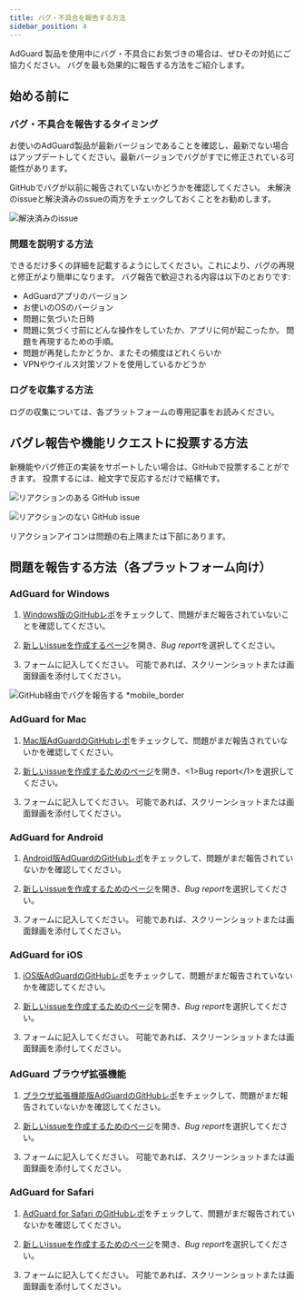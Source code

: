 ```yaml
---
title: バグ・不具合を報告する方法
sidebar_position: 4
---
```


AdGuard 製品を使用中にバグ・不具合にお気づきの場合は、ぜひその対処にご協力ください。 バグを最も効果的に報告する方法をご紹介します。

## 始める前に

### バグ・不具合を報告するタイミング

お使いのAdGuard製品が最新バージョンであることを確認し、最新でない場合はアップデートしてください。最新バージョンでバグがすでに修正されている可能性があります。

GitHubでバグが以前に報告されていないかどうかを確認してください。 未解決のissueと解決済みのssueの両方をチェックしておくことをお勧めします。

![解決済みのissue](https://cdn.adtidy.org/content/kb/ad_blocker/general/closed_issues.png)

### 問題を説明する方法

できるだけ多くの詳細を記載するようにしてください。これにより、バグの再現と修正がより簡単になります。 バグ報告で歓迎される内容は以下のとおりです:

- AdGuardアプリのバージョン
- お使いのOSのバージョン
- 問題に気づいた日時
- 問題に気づく寸前にどんな操作をしていたか、アプリに何が起こったか。 問題を再現するための手順。
- 問題が再発したかどうか、またその頻度はどれくらいか
- VPNやウイルス対策ソフトを使用しているかどうか

### ログを収集する方法

ログの収集については、各プラットフォームの専用記事をお読みください。

## バグレ報告や機能リクエストに投票する方法

新機能やバグ修正の実装をサポートしたい場合は、GitHubで投票することができます。 投票するには、絵文字で反応するだけで結構です。

![リアクションのある GitHub issue](https://cdn.adtidy.org/content/kb/ad_blocker/general/github_reaction.png)

![リアクションのない GitHub issue](https://cdn.adtidy.org/content/kb/ad_blocker/general/github_reaction2.png)

リアクションアイコンは問題の右上隅または下部にあります。

## 問題を報告する方法（各プラットフォーム向け）

### AdGuard for Windows

1. [Windows版のGitHubレポ](https://github.com/AdguardTeam/AdGuardforWindows/issues)をチェックして、問題がまだ報告されていないことを確認してください。

2. [新しいissueを作成するページ](https://github.com/AdguardTeam/AdguardForWindows/issues/new/choose)を開き、*Bug report*を選択してください。

3. フォームに記入してください。 可能であれば、スクリーンショットまたは画面録画を添付してください。

![GitHub経由でバグを報告する *mobile_border](https://cdn.adtidy.org/content/kb/ad_blocker/general/windows_gh.png)

### AdGuard for Mac

1. [Mac版AdGuardのGitHubレポ](https://github.com/AdguardTeam/AdGuardforMac/issues)をチェックして、問題がまだ報告されていないかを確認してください。

2. [新しいissueを作成するためのページ](https://github.com/AdguardTeam/AdguardForMac/issues/new)を開き、<1>Bug report</1>を選択してください。

3. フォームに記入してください。 可能であれば、スクリーンショットまたは画面録画を添付してください。

### AdGuard for Android

1. [Android版AdGuardのGitHubレポ](https://github.com/AdguardTeam/AdGuardforAndroid/issues)をチェックして、問題がまだ報告されていないかを確認してください。

2. [新しいissueを作成するためのページ](https://github.com/AdguardTeam/AdguardForAndroid/issues/new/choose)を開き、*Bug report*を選択してください。

3. フォームに記入してください。 可能であれば、スクリーンショットまたは画面録画を添付してください。

### AdGuard for iOS

1. [iOS版AdGuardのGitHubレポ](https://github.com/AdguardTeam/AdGuardforiOS/issues)をチェックして、問題がまだ報告されていないかを確認してください。

2. [新しいissueを作成するためのページ](https://github.com/AdguardTeam/AdguardForiOS/issues/new/choose)を開き、*Bug report*を選択してください。

3. フォームに記入してください。 可能であれば、スクリーンショットまたは画面録画を添付してください。

### AdGuard ブラウザ拡張機能

1. [ブラウザ拡張機能版AdGuardのGitHubレポ](https://github.com/AdguardTeam/AdguardBrowserExtension/issues/)をチェックして、問題がまだ報告されていないかを確認してください。

2. [新しいissueを作成するためのページ](https://github.com/AdguardTeam/AdguardBrowserExtension/issues/new/choose)を開き、*Bug report*を選択してください。

3. フォームに記入してください。 可能であれば、スクリーンショットまたは画面録画を添付してください。

### AdGuard for Safari

1. [AdGuard for Safari のGitHubレポ](https://github.com/AdguardTeam/AdGuardForSafari/issues)をチェックして、問題がまだ報告されていないかを確認してください。

2. [新しいissueを作成するためのページ](https://github.com/AdguardTeam/AdGuardForSafari/issues/new/choose)を開き、*Bug report*を選択してください。

3. フォームに記入してください。 可能であれば、スクリーンショットまたは画面録画を添付してください。
